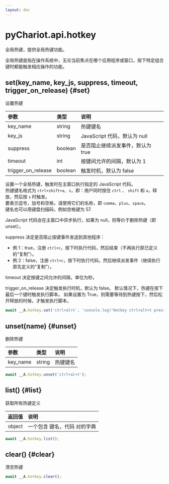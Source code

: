 ```yaml
---
layout: doc
---
```


# pyChariot.api.hotkey

全局热键，提供全局热键功能。

全局热键是指在操作系统中，无论当前焦点在哪个应用程序或窗口，按下特定组合键时都能触发相应操作的功能。

## set(key_name, key_js, suppress, timeout, trigger_on_release) <Badge type="tip" text="Since 25.4.1.1" /> {#set}

设置热键

| 参数                 | 类型      | 说明                     |
|:-------------------|:--------|:-----------------------|
| key_name           | string  | 热键键名                   |
| key_js             | string  | JavaScript 代码，默认为 null |
| suppress           | boolean | 是否阻止继续派发事件，默认为 true    |
| timeout            | int     | 按键间允许的间隔，默认为 1         |
| trigger_on_release | boolean | 触发时机，默认为 false         |

设置一个全局热键，触发时在主窗口执行指定的 JavaScript 代码。
<br>热键键名格式为 `ctrl+shift+a, s`，即：用户同时按住 `ctrl` 、 `shift` 和 `a`，释放，然后按 `s` 时触发。
<br>要表示逗号，加号和空格，请使用它们的名称，即 `comma`、`plus`、`space`。
<br>键名也可以用键盘扫描码，例如空格键为 57.

JavaScript 代码会在主窗口中异步执行，如果为 null，则等价于删除热键（即 unset）。

suppress 决定是否阻止按键事件发送到其他程序：

- 例 1：true，注册 `ctrl+c`，按下时执行代码，然后结束（不再执行原已定义的“复制”）。
- 例 2：false，注册 `ctrl+c`，按下时执行代码，然后继续派发事件（继续执行原先定义的“复制”）。

timeout 决定按键之间允许的间隔，单位为秒。

trigger_on_release 决定触发执行时机，默认为 false。
默认情况下，热键在按下最后一个键时触发执行脚本。
如果设置为 True，则需要等待到热键按下，然后松开释放的时候，才触发执行脚本。



```javascript
await __A.hotkey.set('ctrl+al+t', 'console.log("Hotkey ctrl+alt+t pressed.")');
```

## unset(name) <Badge type="tip" text="Since 25.4.1.1" /> {#unset}

删除热键


| 参数                 | 类型      | 说明                  |
|:-------------------|:--------|:--------------------|
| key_name           | string  | 热键键名                |


```javascript
await __A.hotkey.unset('ctrl+al+t');
```

## list() <Badge type="tip" text="Since 25.4.1.1" /> {#list}

获取所有热键定义

|  返回值   | 说明              |
|:------:|:----------------|
| object | 一个包含 键名，代码 对的字典 |

```javascript
await __A.hotkey.list();
```

## clear() <Badge type="tip" text="Since 25.4.1.1" /> {#clear}

清空热键

```javascript
await __A.hotkey.clear();
```